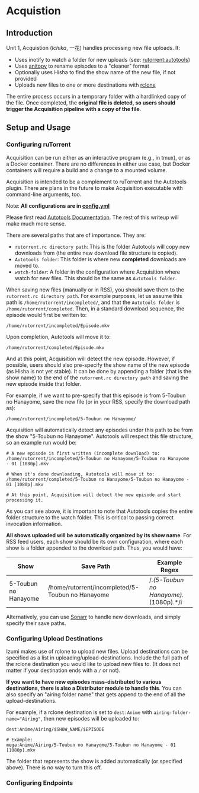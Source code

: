 # Acquistion

## Introduction

Unit 1, Acquistion (*Ichika*, 一花) handles processing new file uploads. It:
- Uses inotify to watch a folder for new uploads (see: [rutorrent:autotools](https://github.com/Novik/ruTorrent/wiki/PluginAutotools))
- Uses [anitopy](https://github.com/igorcmoura/anitopy) to rename episodes to a "cleaner" format
- Optionally uses Hisha to find the show name of the new file, if not provided
- Uploads new files to one or more destinations with [rclone](https://rclone.org/)

The entire process occurs in a temporary folder with a hardlinked copy of the file. Once completed, the **original file is deleted, so users should trigger the Acquisition pipeline with a copy of the file**. 

## Setup and Usage

### Configuring ruTorrent

Acquisition can be run either as an interactive program (e.g., in tmux), or as a Docker container. There are no differences in either use case, but Docker containers will require a build and a change to a mounted volume.

Acquisition is intended to be a complement to ruTorrent and the Autotools plugin. There are plans in the future to make Acquisition executable with command-line arguments, too. 

Note: **All configurations are in [config.yml](./app/config.yml)**

Please first read [Autotools Documentation](https://github.com/Novik/ruTorrent/wiki/PluginAutotools). The rest of this writeup will make much more sense.

There are several paths that are of importance. They are:
- `rutorrent.rc directory path`: This is the folder Autotools will copy new downloads from (the entire new download file structure is copied).
- `Autotools folder`: This folder is where new **completed** downloads are moved to. 
- `watch-folder`: A folder in the configuration where Acquisition where watch for new files. This should be the same as `Autotools folder`.

When saving new files (manually or in RSS), you should save them to the `rutorrent.rc directory path`. For example purposes, let us assume this path is `/home/rutorrent/incompleted/`, and that the `Autotools folder` is `/home/rutorrent/completed`.
Then, in a standard download sequence, the episode would first be written to:
```
/home/rutorrent/incompleted/Episode.mkv
```
Upon completion, Autotools will move it to:
```
/home/rutorrent/completed/Episode.mkv
```
And at this point, Acquisition will detect the new episode. However, if possible, users should also pre-specify the show name of the new episode (as Hisha is not yet stable). It can be done by appending a folder (that is the show name) to the end of the `rutorrent.rc directory path` and saving the new episode inside that folder.

For example, if we want to pre-specify that this episode is from 5-Toubun no Hanayome, save the new file (or in your RSS, specify the download path as):
```
/home/rutorrent/incompleted/5-Toubun no Hanayome/
```
Acquisition will automatically detect any episodes under this path to be from the show "5-Toubun no Hanayome". Autotools will respect this file structure, so an example run would be:

```
# A new episode is first written (incomplete download) to:
/home/rutorrent/incompleted/5-Toubun no Hanayome/5-Toubun no Hanayome - 01 [1080p].mkv

# When it's done downloading, Autotools will move it to:
/home/rutorrent/completed/5-Toubun no Hanayome/5-Toubun no Hanayome - 01 [1080p].mkv

# At this point, Acquisition will detect the new episode and start processing it.
```
As you can see above, it is important to note that Autotools copies the entire folder structure to the watch folder. This is critical to passing correct invocation information. 

**All shows uploaded will be automatically organized by its show name**. For RSS feed users, each show should be its own configuration, where each show is a folder appended to the download path. Thus, you would have:

| Show | Save Path | Example Regex |
| --- | --- | --- |
| 5-Toubun no Hanayome | /home/rutorrent/incompleted/5-Toubun no Hanayome | /.*(5-Toubun no Hanayome).*(1080p).*/i |

Alternatively, you can use [Sonarr](https://sonarr.tv/) to handle new downloads, and simply specify their save paths.

### Configuring Upload Destinations

Izumi makes use of rclone to upload new files. Upload destinations can be specified as a list in uploading/upload-destinations.
Include the full path of the rclone destination you would like to upload new files to. (It does not matter if your destination ends with a `/` or not).

**If you want to have new episodes mass-distributed to various destinations, there is also a Distributor module to handle this**. You can also specify an "airing folder name" that gets append to the end of all the upload-destinations.

For example, if a rclone destination is set to `dest:Anime` with `airing-folder-name="Airing"`, then new episodes will be uploaded to:
```
dest:Anime/Airing/$SHOW_NAME/$EPISODE

# Example:
mega:Anime/Airing/5-Toubun no Hanayome/5-Toubun no Hanayome - 01 [1080p].mkv
```
The folder that represents the show is added automatically (or specified above). There is no way to turn this off.

### Configuring Endpoints